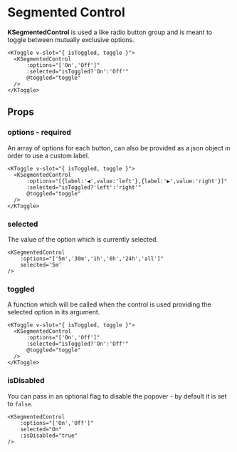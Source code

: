 # Segmented Control

**KSegmentedControl** is used a like radio button group and is meant to toggle between mutually exclusive options.

<KToggle v-slot="{ isToggled, toggle }">
  <KSegmentedControl
      :options="['On','Off']"
      :selected="isToggled?'On':'Off'"
      @toggled="toggle"
  />
</KToggle>

```vue
<KToggle v-slot="{ isToggled, toggle }">
  <KSegmentedControl
      :options="['On','Off']"
      :selected="isToggled?'On':'Off'"
      @toggled="toggle"
  />
</KToggle>
```

## Props

### options - required

An array of options for each button, can also be provided as a json object in order to use a custom label.

<KToggle v-slot="{ isToggled, toggle }">
  <KSegmentedControl
      :options="[{label:'◀️',value:'left'},{label:'▶️',value:'right'}]"
      :selected="isToggled?'left':'right'"
      @toggled="toggle"
  />
</KToggle>

```vue
<KToggle v-slot="{ isToggled, toggle }">
  <KSegmentedControl
      :options="[{label:'◀️',value:'left'},{label:'▶️',value:'right'}]"
      :selected="isToggled?'left':'right'"
      @toggled="toggle"
  />
</KToggle>
```

### selected

The value of the option which is currently selected.

<KSegmentedControl
    :options="['5m','30m','1h','6h','24h','all']"
    selected='5m'
/>

```vue
<KSegmentedControl
    :options="['5m','30m','1h','6h','24h','all']"
    selected='5m'
/>
```

### toggled

A function which will be called when the control is used providing the selected option in its argument.

<KToggle v-slot="{ isToggled, toggle }">
  <KSegmentedControl
      :options="['On','Off']"
      :selected="isToggled?'On':'Off'"
      @toggled="toggle"
  />
</KToggle>

```vue
<KToggle v-slot="{ isToggled, toggle }">
  <KSegmentedControl
      :options="['On','Off']"
      :selected="isToggled?'On':'Off'"
      @toggled="toggle"
  />
</KToggle>
```

### isDisabled

You can pass in an optional flag to disable the popover - by default it is set to `false`.

<KSegmentedControl
    :options="['On','Off']"
    selected="On"
    :isDisabled="true"
/>

```vue
<KSegmentedControl
    :options="['On','Off']"
    selected="On"
    :isDisabled="true"
/>
```


